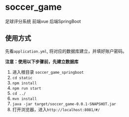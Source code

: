 # soccer_game
足球评分系统 前端vue 后端SpringBoot

## 使用方式
先看`application.yml`, 将对应的数据库建立，并填好账户密码。


**注意：使用以下步骤前，先建立数据库**
1. 进入根目录 `soccer_game_springboot`
2. `cd static`
3. `npm install`
4. `npm run start`
5. `cd ../`
6. `mvn install`
7. `java -jar target/soccer_game-0.0.1-SNAPSHOT.jar`
8. 打开浏览器，进入`http://localhost:8081/#/`
